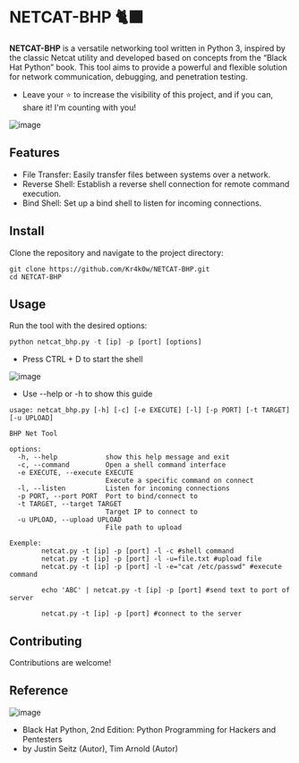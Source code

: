 # NETCAT-BHP 🐈‍⬛

**NETCAT-BHP** is a versatile networking tool written in Python 3, inspired by the classic Netcat utility and developed based on concepts from the “Black Hat Python” book. This tool aims to provide a powerful and flexible solution for network communication, debugging, and penetration testing.

- Leave your ⭐ to increase the visibility of this project, and if you can, share it! I'm counting with you!


![image](https://github.com/user-attachments/assets/46cb5539-716d-404b-9c1b-b9137aa881dd)




## Features 
- File Transfer: Easily transfer files between systems over a network.
- Reverse Shell: Establish a reverse shell connection for remote command execution.
- Bind Shell: Set up a bind shell to listen for incoming connections.

## Install
Clone the repository and navigate to the project directory:

``` shell
git clone https://github.com/Kr4k0w/NETCAT-BHP.git
cd NETCAT-BHP
```

## Usage
Run the tool with the desired options:
``` python
python netcat_bhp.py -t [ip] -p [port] [options]

```
- Press CTRL + D to start the shell

![image](https://github.com/user-attachments/assets/c31dd301-f4dd-40f5-9a98-94010cf072d8)


- Use --help or -h to show this guide


``` shell
usage: netcat_bhp.py [-h] [-c] [-e EXECUTE] [-l] [-p PORT] [-t TARGET] [-u UPLOAD]

BHP Net Tool

options:
  -h, --help            show this help message and exit
  -c, --command         Open a shell command interface
  -e EXECUTE, --execute EXECUTE
                        Execute a specific command on connect
  -l, --listen          Listen for incoming connections
  -p PORT, --port PORT  Port to bind/connect to
  -t TARGET, --target TARGET
                        Target IP to connect to
  -u UPLOAD, --upload UPLOAD
                        File path to upload

Exemple:
        netcat.py -t [ip] -p [port] -l -c #shell command
        netcat.py -t [ip] -p [port] -l -u=file.txt #upload file
        netcat.py -t [ip] -p [port] -l -e="cat /etc/passwd" #execute command

        echo 'ABC' | netcat.py -t [ip] -p [port] #send text to port of server

        netcat.py -t [ip] -p [port] #connect to the server
```


## Contributing
Contributions are welcome!

## Reference

![image](https://github.com/user-attachments/assets/43e4d62c-c7e9-4a15-902b-fe0d5b1ae6df)

- Black Hat Python, 2nd Edition: Python Programming for Hackers and Pentesters
- by Justin Seitz (Autor), Tim Arnold (Autor)
